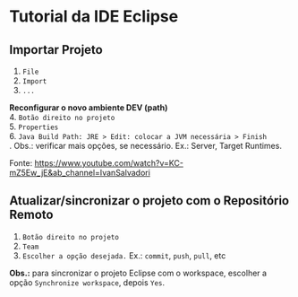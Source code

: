 # Tutorial da IDE Eclipse

## Importar Projeto
1. `File`
2. `Import`
3. `...`

**Reconfigurar o novo ambiente DEV (path)**  
4. `Botão direito no projeto`  
5. `Properties`  
6. `Java Build Path: JRE > Edit: colocar a JVM necessária > Finish`  
. Obs.: verificar mais opções, se necessário. Ex.: Server, Target Runtimes.

Fonte: https://www.youtube.com/watch?v=KC-mZ5Ew_jE&ab_channel=IvanSalvadori


## Atualizar/sincronizar o projeto com o Repositório Remoto
1. `Botão direito no projeto`
2. `Team`
3. `Escolher a opção desejada.` Ex.: `commit`, `push`, `pull`, etc  

**Obs.:** para sincronizar o projeto Eclipse com o workspace, escolher a opção `Synchronize workspace`, depois
`Yes`.
